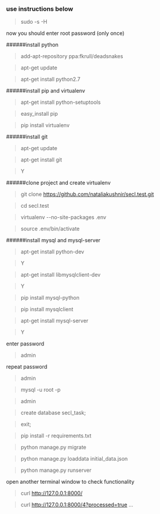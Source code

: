 ### use instructions below
>sudo -s -H 

now you should enter root password (only once)

######install python
>add-apt-repository ppa:fkrull/deadsnakes

>apt-get update

>apt-get install python2.7

######install pip and virtualenv

>apt-get install python-setuptools

>easy_install pip

>pip install virtualenv

######install git

>apt-get update

>apt-get install git

>Y

######clone project and create virtualenv

>git clone https://github.com/nataliakushnir/secl.test.git

>cd secl.test

>virtualenv --no-site-packages .env

>source .env/bin/activate

######install mysql and mysql-server

>apt-get install python-dev

>Y

>apt-get install libmysqlclient-dev

>Y

>pip install mysql-python

>pip install mysqlclient

>apt-get install mysql-server

>Y

enter password

>admin

repeat password

>admin

>mysql -u root -p

>admin

>create database secl_task;

>exit;

>pip install -r requirements.txt

>python manage.py migrate

>python manage.py loaddata initial_data.json

>python manage.py runserver

open another terminal window to check functionality

>curl http://127.0.0.1:8000/

>curl http://127.0.0.1:8000/4?processed=true ...

